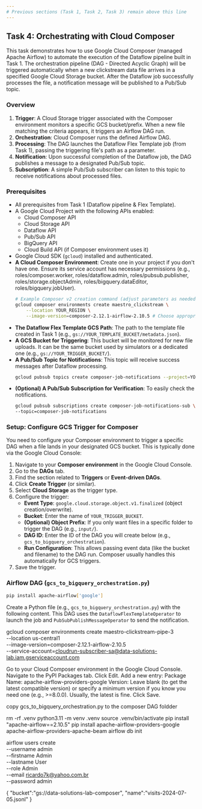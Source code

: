```yaml
---
# Previous sections (Task 1, Task 2, Task 3) remain above this line
---
```


## Task 4: Orchestrating with Cloud Composer

This task demonstrates how to use Google Cloud Composer (managed Apache Airflow) to automate the execution of the Dataflow pipeline built in Task 1. The orchestration pipeline (DAG - Directed Acyclic Graph) will be triggered automatically when a new clickstream data file arrives in a specified Google Cloud Storage bucket. After the Dataflow job successfully processes the file, a notification message will be published to a Pub/Sub topic.

### Overview

1.  **Trigger**: A Cloud Storage trigger associated with the Composer environment monitors a specific GCS bucket/prefix. When a new file matching the criteria appears, it triggers an Airflow DAG run.
2.  **Orchestration**: Cloud Composer runs the defined Airflow DAG.
3.  **Processing**: The DAG launches the Dataflow Flex Template job (from Task 1), passing the triggering file's path as a parameter.
4.  **Notification**: Upon successful completion of the Dataflow job, the DAG publishes a message to a designated Pub/Sub topic.
5.  **Subscription**: A simple Pub/Sub subscriber can listen to this topic to receive notifications about processed files.

### Prerequisites

*   All prerequisites from Task 1 (Dataflow pipeline & Flex Template).
*   A Google Cloud Project with the following APIs enabled:
    *   Cloud Composer API
    *   Cloud Storage API
    *   Dataflow API
    *   Pub/Sub API
    *   BigQuery API
    *   Cloud Build API (if Composer environment uses it)
*   Google Cloud SDK (`gcloud`) installed and authenticated.
*   **A Cloud Composer Environment**: Create one in your project if you don't have one. Ensure its service account has necessary permissions (e.g., roles/composer.worker, roles/dataflow.admin, roles/pubsub.publisher, roles/storage.objectAdmin, roles/bigquery.dataEditor, roles/bigquery.jobUser).
    ```bash
    # Example Composer v2 creation command (adjust parameters as needed)
    gcloud composer environments create maestro_clickstream \
        --location YOUR_REGION \
        --image-version=composer-2.12.1-airflow-2.10.5 # Choose appropriate versions
    ```
*   **The Dataflow Flex Template GCS Path**: The path to the template file created in Task 1 (e.g., `gs://YOUR_TEMPLATE_BUCKET/metadata.json`).
*   **A GCS Bucket for Triggering**: This bucket will be monitored for new file uploads. It can be the same bucket used by simulators or a dedicated one (e.g., `gs://YOUR_TRIGGER_BUCKET/`).
*   **A Pub/Sub Topic for Notifications**: This topic will receive success messages after Dataflow processing.
    ```bash
    gcloud pubsub topics create composer-job-notifications --project=YOUR_PROJECT_ID
    ```
*   **(Optional) A Pub/Sub Subscription for Verification**: To easily check the notifications.
    ```bash
    gcloud pubsub subscriptions create composer-job-notifications-sub \
    --topic=composer-job-notifications
    ```

### Setup: Configure GCS Trigger for Composer 

You need to configure your Composer environment to trigger a specific DAG when a file lands in your designated GCS bucket. This is typically done via the Google Cloud Console:

1.  Navigate to your **Composer environment** in the Google Cloud Console.
2.  Go to the **DAGs** tab.
3.  Find the section related to **Triggers** or **Event-driven DAGs**.
4.  Click **Create Trigger** (or similar).
5.  Select **Cloud Storage** as the trigger type.
6.  Configure the trigger:
    *   **Event Type**: `google.cloud.storage.object.v1.finalized` (object creation/overwrite).
    *   **Bucket**: Enter the name of `YOUR_TRIGGER_BUCKET`.
    *   **(Optional) Object Prefix**: If you only want files in a specific folder to trigger the DAG (e.g., `input/`).
    *   **DAG ID**: Enter the ID of the DAG you will create below (e.g., `gcs_to_bigquery_orchestration`).
    *   **Run Configuration**: This allows passing event data (like the bucket and filename) to the DAG run. Composer usually handles this automatically for GCS triggers.
7.  Save the trigger.

### Airflow DAG (`gcs_to_bigquery_orchestration.py`)

```bash
pip install apache-airflow['google']
```

Create a Python file (e.g., `gcs_to_bigquery_orchestration.py`) with the following content. This DAG uses the `DataflowFlexTemplateOperator` to launch the job and `PubSubPublishMessageOperator` to send the notification.





gcloud composer environments create maestro-clickstream-pipe-3 \
    --location us-central1 \
    --image-version=composer-2.12.1-airflow-2.10.5 \
  --service-account=cloudrun-subscriber-sa@data-solutions-lab.iam.gserviceaccount.com

Go to your Cloud Composer environment in the Google Cloud Console.
Navigate to the PyPI Packages tab.
Click Edit.
Add a new entry:
Package Name: apache-airflow-providers-google
Version: Leave blank (to get the latest compatible version) or specify a minimum version if you know you need one (e.g., >=8.0.0). Usually, the latest is fine.
Click Save.

copy gcs_to_bigquery_orchestration.py to the composer DAG foldder

rm -rf .venv
python3.11 -m venv .venv
source .venv/bin/activate
pip install "apache-airflow==2.10.5"
pip install apache-airflow-providers-google apache-airflow-providers-apache-beam
airflow db init

airflow users create \
    --username admin \
    --firstname Admin \
    --lastname User \
    --role Admin \
    --email ricardo7k@yahoo.com.br \
    --password admin


{
"bucket":"gs://data-solutions-lab-composer",
"name":"visits-2024-07-05.jsonl"
}